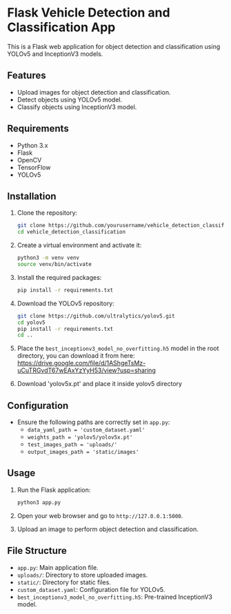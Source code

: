 # Flask Vehicle Detection and Classification App

This is a Flask web application for object detection and classification using YOLOv5 and InceptionV3 models.

## Features

- Upload images for object detection and classification.
- Detect objects using YOLOv5 model.
- Classify objects using InceptionV3 model.

## Requirements

- Python 3.x
- Flask
- OpenCV
- TensorFlow
- YOLOv5

## Installation

1. Clone the repository:
    ```sh
    git clone https://github.com/yourusername/vehicle_detection_classification.git
    cd vehicle_detection_classification
    ```

2. Create a virtual environment and activate it:
    ```sh
    python3 -m venv venv
    source venv/bin/activate
    ```

3. Install the required packages:
    ```sh
    pip install -r requirements.txt
    ```

4. Download the YOLOv5 repository:
    ```sh
    git clone https://github.com/ultralytics/yolov5.git
    cd yolov5
    pip install -r requirements.txt
    cd ..
    ```

5. Place the `best_inceptionv3_model_no_overfitting.h5` model in the root directory, you can download it from here: https://drive.google.com/file/d/1AShgeTsMz-uCuTRGvdT67wEAxYzYyH53/view?usp=sharing


6. Download 'yolov5x.pt' and place it inside yolov5 directory

## Configuration

- Ensure the following paths are correctly set in `app.py`:
    - `data_yaml_path = 'custom_dataset.yaml'`
    - `weights_path = 'yolov5/yolov5x.pt'`
    - `test_images_path = 'uploads/'`
    - `output_images_path = 'static/images'`

## Usage

1. Run the Flask application:
    ```sh
    python3 app.py
    ```

3. Open your web browser and go to `http://127.0.0.1:5000`.

4. Upload an image to perform object detection and classification.

## File Structure

- `app.py`: Main application file.
- `uploads/`: Directory to store uploaded images.
- `static/`: Directory for static files.
- `custom_dataset.yaml`: Configuration file for YOLOv5.
- `best_inceptionv3_model_no_overfitting.h5`: Pre-trained InceptionV3 model.

 
 
